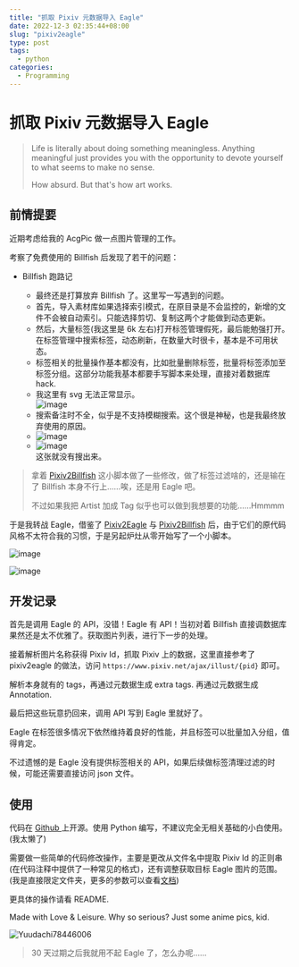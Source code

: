 ```yaml
---
title: "抓取 Pixiv 元数据导入 Eagle"
date: 2022-12-3 02:35:44+08:00
slug: "pixiv2eagle"
type: post
tags:
  - python
categories:
  - Programming
---
```


# 抓取 Pixiv 元数据导入 Eagle

> Life is literally about doing something meaningless. Anything meaningful just provides you with the opportunity to devote yourself to what seems to make no sense.
>
> How absurd. But that's how art works.
>

## 前情提要

近期考虑给我的 AcgPic 做一点图片管理的工作。

考察了免费使用的 Billfish 后发现了若干的问题：

* Billfish 跑路记

  * 最终还是打算放弃 Billfish 了。这里写一写遇到的问题。
  * 首先，导入素材库如果选择索引模式，在原目录是不会监控的，新增的文件不会被自动索引。只能选择剪切、复制这两个才能做到动态更新。
  * 然后，大量标签(我这里是 6k 左右)打开标签管理假死，最后能勉强打开。在标签管理中搜索标签，动态刷新，在数量大时很卡，基本是不可用状态。
  * 标签相关的批量操作基本都没有，比如批量删除标签，批量将标签添加至标签分组。这部分功能我基本都要手写脚本来处理，直接对着数据库 hack.
  * 我这里有 svg 无法正常显示。  
    ​![image](https://assets.b3logfile.com/siyuan/1609132319768/assets/image-20221202194914-48qs565.png)​
  * 搜索备注时不全，似乎是不支持模糊搜索。这个很是神秘，也是我最终放弃使用的原因。
  * ​![image](https://assets.b3logfile.com/siyuan/1609132319768/assets/image-20221202195314-qmali5c.png)​
  * ​![image](https://assets.b3logfile.com/siyuan/1609132319768/assets/image-20221202195333-y2yfxol.png)  
    这张就没有搜出来。

> 拿着 [Pixiv2Billfish](https://github.com/Clouder0/Pixiv2Billfish) 这小脚本做了一些修改，做了标签过滤啥的，还是输在了 Billfish 本身不行上……唉，还是用 Eagle 吧。
>
> 不过如果我把 Artist 加成 Tag 似乎也可以做到我想要的功能……Hmmmm
>

于是我转战 Eagle，借鉴了 [Pixiv2Eagle](https://github.com/WriteCode-ChangeWorld/Tools/blob/master/0x09-Pixiv%E6%8F%92%E7%94%BBtag%E6%95%B0%E6%8D%AE%E5%AF%BC%E5%85%A5Eagle/pixiv2eagle.py) 与 [Pixiv2Billfish](https://github.com/Ai-desu-2333/Pixiv2Billfish) 后，由于它们的原代码风格不太符合我的习惯，于是另起炉灶从零开始写了一个小脚本。

​![image](https://assets.b3logfile.com/siyuan/1609132319768/assets/image-20221203021030-yufh1rz.png)​

​![image](https://assets.b3logfile.com/siyuan/1609132319768/assets/image-20221203021038-4elkwrv.png)​

## 开发记录

首先是调用 Eagle 的 API，没错！Eagle 有 API！当初对着 Billfish 直接调数据库果然还是太不优雅了。获取图片列表，进行下一步的处理。

接着解析图片名称获得 Pixiv Id，抓取 Pixiv 上的数据，这里直接参考了 pixiv2eagle 的做法，访问 `https://www.pixiv.net/ajax/illust/{pid}`​ 即可。

解析本身就有的 tags，再通过元数据生成 extra tags. 再通过元数据生成 Annotation.

最后把这些玩意扔回来，调用 API 写到 Eagle 里就好了。

Eagle 在标签很多情况下依然维持着良好的性能，并且标签可以批量加入分组，值得肯定。

不过遗憾的是 Eagle 没有提供标签相关的 API，如果后续做标签清理过滤的时候，可能还需要直接访问 json 文件。

## 使用

代码在 [Github ](https://github.com/Clouder0/pixiv-metadata)上开源。使用 Python 编写，不建议完全无相关基础的小白使用。(我太懒了)

需要做一些简单的代码修改操作，主要是更改从文件名中提取 Pixiv Id 的正则串(在代码注释中提供了一种常见的格式)，还有调整获取目标 Eagle 图片的范围。(我是直接限定文件夹，更多的参数可以查看[文档](https://api.eagle.cool/item/list))

更具体的操作请看 README.

Made with Love & Leisure. Why so serious? Just some anime pics, kid.

​![Yuudachi78446006](https://assets.b3logfile.com/siyuan/1609132319768/assets/Yuudachi78446006-20221203022106-bv1w9k2.jpg)​

> 30 天过期之后我就用不起 Eagle 了，怎么办呢……
>
